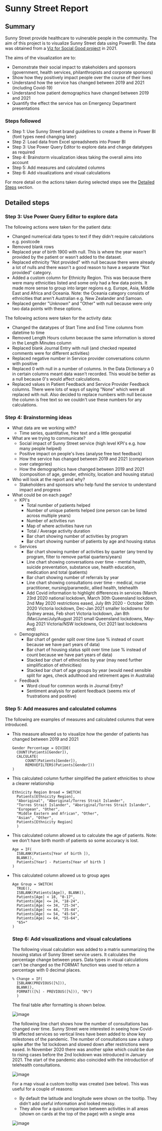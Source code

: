 # Sunny Street Report

## Summary
Sunny Street provide healthcare to vulnerable people in the community. The aim of this project is to visualize Sunny Street data using PowerBI. The data was obtained from a [Viz for Social Good project](https://www.vizforsocialgood.com/join-a-project/sunnystreet21) in 2021.

The aims of the visualization are to:
- Demonstrate their social impact to stakeholders and sponsors (government, health services, philanthropists and corporate sponsors)
- Show how they positively impact people over the course of their lives
- Understand how the service has changed between 2019 and 2021 (including Covid-19)
- Understand how patient demographics have changed between 2019 and 2021
- Quantify the effect the service has on Emergency Department presentations

### Steps followed
- Step 1: Use Sunny Street brand guidelines to create a theme in Power BI (font types need changing later)
- Step 2: Load data from Excel spreadsheets into Power BI
- Step 3: Use Power Query Editor to explore data and change datatypes as required
- Step 4: Brainstorm visualization ideas taking the overall aims into account
- Step 5: Add measures and calculated columns
- Step 6: Add visualizations and visual calculations

For more detail on the actions taken during selected steps see the [Detailed Steps](#detailed-steps) section.

## Detailed steps
### Step 3: Use Power Query Editor to explore data
The following actions were taken for the patient data:
- Changed numerical data types to text if they didn't require calculations e.g. postcode
- Removed blank rows
- Replaced year of birth 1900 with null. This is where the year wasn't provided by the patient or wasn't added to the dataset.
- Replaced ethnicity "Not provided" with null because there were already a lot of nulls and there wasn't a good reason to have a separate "Not provided" category.
- Added a custom column for Ethnicity Region. This was because there were many ethnicities listed and some only had a few data points. It made more sense to group into larger regions e.g. Europe, Asia, Middle East and Africa and Oceania. Note: the Oceania category consists of ethnicities that aren't Australian e.g. New Zealander and Samoan. 
- Replaced gender "Unknown" and "Other" with null because were only two data points with these options.

The following actions were taken for the activity data:
- Changed the datatypes of Start Time and End Time columns from datetime to time
- Removed Length Hours column because the same information is stored in the Length Minutes column
- Replaced blank Journal Entry with null (and checked repeated comments were for different activities)
- Replaced negative number in Service provider conversations column with positive
- Replaced 0 with null in a number of columns. In the Data Dictionary a 0 in certain columns meant data wasn't recorded. This would be better as a null because 0's would affect calculations. 
- Replaced values in Patient Feedback and Service Provider Feedback columns. There were lots of ways of saying "None" which were all replaced with null. Also decided to replace numbers with null because the column is free text so we couldn't use these numbers for any calculations.

### Step 4: Brainstorming ideas 
- What data are we working with?
  - Time series, quantitative, free text and a little geospatial
- What are we trying to communicate?
  - Social impact of Sunny Street service (high level KPI's e.g. how many people helped)
  - Positive impact on people's lives (analyse free text feedback)
  - How the service has changed between 2019 and 2021 (comparison over categories)
  - How the demographics have changed between 2019 and 2021 (composition of age, gender, ethnicity, location and housing status)
- Who will look at the report and why?
  - Stakeholders and sponsors who help fund the service to understand impact and progress
- What could be on each page?
  - KPI's
    - Total number of patients helped
    - Number of unique patients helped (one person can be listed across multiple years)
    - Number of activities run
    - Map of where activities have run
    - Total / Average activity duration
    - Bar chart showing number of activities by program
    - Bar chart showing number of patients by age and housing status
  - Services
    - Bar chart showing number of activities by quarter (any trend by program, filter to remove partial quarters/years)
    - Line chart showing conversations over time - mental health, suicide preventation, substance use, health education, medication and total (patients)
    - Bar chart showing number of referrals by year
    - Line chart showing consultations over time - medical, nurse practitioner, nursing/paramedic, allied health, telehealth
    - Add Covid information to highlight differences in services (March 23rd 2020 national lockdown, March 30th Queensland lockdown, 2nd May 2020 restrictions eased, July 8th 2020 - October 26th 2020 Victoria lockdown, Dec-Jan 2021 smaller lockdowns for Sydney areas, Feb short Victoria lockdown, Jan 8th /Mar/June/July/August 2021 small Queensland lockdowns, May-Aug 2021 Victoria/NSW lockdowns, Oct 2021 last lockdowns end)
  - Demographics
    - Bar chart of gender split over time (use % instead of count because we have part years of data)
    - Bar chart of housing status split over time (use % instead of count because we have part years of data)
    - Stacked bar chart of ethnicities by year (may need further simplification of ethnicities)
    - Stacked bar chart of age groups by year (would need sensible split for ages, check adulthood and retirement ages in Australia)
  - Feedback
    - Word cloud for common words in Journal Entry?
    - Sentiment analysis for patient feedback (seems mix of frustrations and positive)
   
### Step 5: Add measures and calculated columns
The following are examples of measures and calculated columns that were introduced.
- This measure allowed us to visualize how the gender of patients has changed between 2019 and 2021
  ```
  Gender Percentage = DIVIDE(
    COUNT(Patients[Gender]),
    CALCULATE(
        COUNT(Patients[Gender]), 
        REMOVEFILTERS(Patients[Gender]))
  )
  ```
- This calculated column further simplified the patient ethnicities to show a clearer relationship
  ```
  Ethnicity Region Broad = SWITCH(
    Patients[Ethnicity Region],
    "Aboriginal", "Aboriginal/Torres Strait Islander",
    "Torres Strait Islander", "Aboriginal/Torres Strait Islander",
    "European", "Other",
    "Middle Eastern and African", "Other", 
    "Asian", "Other",
    Patients[Ethnicity Region]
    )
  ```
- This calculated column allowed us to calculate the age of patients. Note: we don't have birth month of patients so some accuracy is lost.
  ```
  Age = IF(
    ISBLANK(Patients[Year of birth ]), 
    BLANK(),
    Patients[Year] - Patients[Year of birth ]
  )
  ```
- This calculated column allowed us to group ages
  ```
  Age Group = SWITCH(
    TRUE(),
    ISBLANK(Patients[Age]), BLANK(),
    Patients[Age] < 18, "0-17",
    Patients[Age] <= 24, "18-24",
    Patients[Age] <= 34, "25-34",
    Patients[Age] <= 44, "35-44",
    Patients[Age] <= 54, "45-54",
    Patients[Age] <= 64, "55-64",
    "65+"
  )
  ```
  ### Step 6: Add visualizations and visual calculations
  The following visual calculation was added to a matrix summarizing the housing status of Sunny Street service users. It calculates the percentage change between years. Data types in visual calculations can't be changed so the FORMAT function was used to return a percentage with 0 decimal places. 
  ```
  % Change = IF(
    ISBLANK(PREVIOUS([%])),
    BLANK(),
    FORMAT(([%] - PREVIOUS([%])), "0%")
    )
  ```
  The final table after formatting is shown below.
  
  ![image](https://github.com/user-attachments/assets/2e02583d-f9ac-41ca-bd6d-4f65a576e065)

  The following line chart shows how the number of consultations has changed over time. Sunny Street were interested in seeing how Covid-19 affected services so vertical lines have been added to show key milestones of the pandemic. The number of consultations saw a sharp spike after the 1st lockdown and slowed down after restrictions were eased. In November 2020 there was another spike which could be due to rising cases before the 2nd lockdown was introduced in January 2021. The start of the pandemic also coincided with the introduction of telehealth consultations. 

  ![image](https://github.com/user-attachments/assets/34226984-ca59-4970-bfcb-aa9ba0a06638)

  For a map visual a custom tooltip was created (see below). This was useful for a couple of reasons:
  - By default the latitude and longitude were shown on the tooltip. They didn't add useful information and looked messy.
  - They allow for a quick comparison between activities in all areas (shown on cards at the top of the page) with a single area
 
  ![image](https://github.com/user-attachments/assets/f15e220b-e68f-411c-a479-8e29167f3634)
